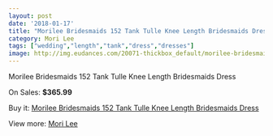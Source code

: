 ```yaml
---
layout: post
date: '2018-01-17'
title: "Morilee Bridesmaids 152 Tank Tulle Knee Length Bridesmaids Dress"
category: Mori Lee
tags: ["wedding","length","tank","dress","dresses"]
image: http://img.eudances.com/20071-thickbox_default/morilee-bridesmaids-152-tank-tulle-knee-length-bridesmaids-dress.jpg
---
```

Morilee Bridesmaids 152 Tank Tulle Knee Length Bridesmaids Dress

On Sales: **$365.99**
<a href="https://www.eudances.com/en/mori-lee/6011-morilee-bridesmaids-152-tank-tulle-knee-length-bridesmaids-dress.html"><amp-img layout="responsive" width="600" height="600" src="//img.eudances.com/20071-thickbox_default/morilee-bridesmaids-152-tank-tulle-knee-length-bridesmaids-dress.jpg" alt="Morilee Bridesmaids 152 Tank Tulle Knee Length Bridesmaids Dress 0" /></a>
<a href="https://www.eudances.com/en/mori-lee/6011-morilee-bridesmaids-152-tank-tulle-knee-length-bridesmaids-dress.html"><amp-img layout="responsive" width="600" height="600" src="//img.eudances.com/20073-thickbox_default/morilee-bridesmaids-152-tank-tulle-knee-length-bridesmaids-dress.jpg" alt="Morilee Bridesmaids 152 Tank Tulle Knee Length Bridesmaids Dress 1" /></a>
<a href="https://www.eudances.com/en/mori-lee/6011-morilee-bridesmaids-152-tank-tulle-knee-length-bridesmaids-dress.html"><amp-img layout="responsive" width="600" height="600" src="//img.eudances.com/20072-thickbox_default/morilee-bridesmaids-152-tank-tulle-knee-length-bridesmaids-dress.jpg" alt="Morilee Bridesmaids 152 Tank Tulle Knee Length Bridesmaids Dress 2" /></a>

Buy it: [Morilee Bridesmaids 152 Tank Tulle Knee Length Bridesmaids Dress](https://www.eudances.com/en/mori-lee/6011-morilee-bridesmaids-152-tank-tulle-knee-length-bridesmaids-dress.html "Morilee Bridesmaids 152 Tank Tulle Knee Length Bridesmaids Dress")

View more: [Mori Lee](https://www.eudances.com/en/65-mori-lee "Mori Lee")